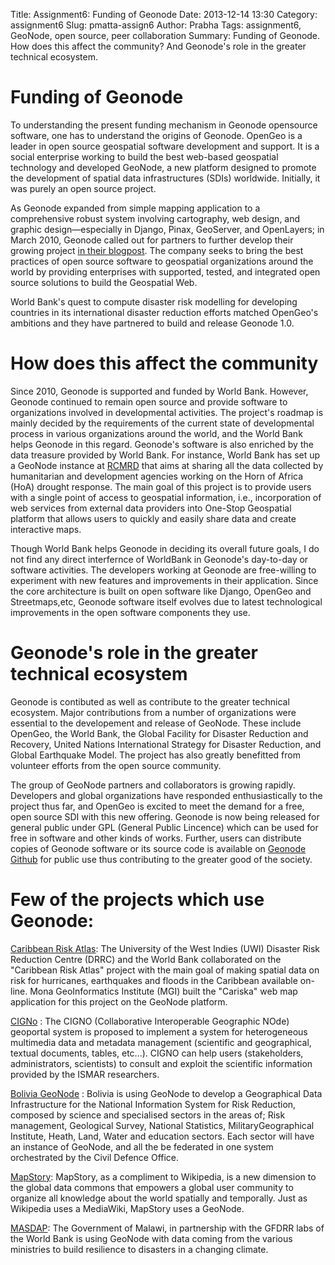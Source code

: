 Title: Assignment6: Funding of Geonode
Date: 2013-12-14 13:30
Category: assignment6
Slug: pmatta-assign6
Author: Prabha
Tags: assignment6, GeoNode, open source, peer collaboration
Summary:  Funding of Geonode. How does this affect the community? And Geonode's role in the greater technical ecosystem.

# Funding of Geonode 
To understanding the present funding mechanism in Geonode opensource software, one has to understand the origins of Geonode. OpenGeo is a leader in open source geospatial software development and support. It is a social enterprise working to build the best web-based geospatial technology and developed GeoNode, a new platform designed to promote the development of spatial data infrastructures (SDIs) worldwide. Initially, it was purely an open source project. 

As Geonode expanded from simple mapping application to a comprehensive robust system involving cartography, web design, and graphic design—especially in Django, Pinax, GeoServer, and OpenLayers; in March 2010, Geonode called out for partners to further develop their growing project [in their blogpost](http://geonode.org/2010/03/looking-for-partners/index.html). The company seeks to bring the best practices of open source software to geospatial organizations around the world by providing enterprises with supported, tested, and integrated open source solutions to build the Geospatial Web.

World Bank's quest to compute disaster risk modelling for developing countries in its international disaster reduction efforts matched OpenGeo's ambitions and they have partnered to build and release Geonode 1.0. 


# How does this affect the community
Since 2010, Geonode is supported and funded by World Bank. However, Geonode continued to remain open source and provide software to organizations involved in developmental activities. The project's roadmap is mainly decided by the requirements of the current state of developmental process in various organizations around the world, and the World Bank helps Geonode in this regard. Geonode's software is also enriched by the data treasure provided by World Bank. For instance, World Bank has set up a GeoNode instance at [RCMRD](horn.rcmrd.org) that aims at sharing all the data collected by humanitarian and development agencies working on the Horn of Africa (HoA) drought response. The main goal of this project is to provide users with a single point of access to geospatial information, i.e., incorporation of web services from external data providers into One-Stop Geospatial platform that allows users to quickly and easily share data and create interactive maps.

Though World Bank helps Geonode in deciding its overall future goals, I do not find any direct interfernce of WorldBank in Geonode's day-to-day or software activities. The developers working at Geonode are free-willing to experiment with new features and improvements in their application. Since the core architecture is built on open software like Django, OpenGeo and Streetmaps,etc, Geonode software itself evolves due to latest technological improvements in the open software components they use.


# Geonode's role in the greater technical ecosystem
Geonode is contibuted as well as contribute to the greater technical ecosystem. Major contributions from a number of organizations were essential to the developement and release of GeoNode. These include OpenGeo, the World Bank, the Global Facility for Disaster Reduction and Recovery, United Nations International Strategy for Disaster Reduction, and Global Earthquake Model.  The project has also greatly benefitted from volunteer efforts from the open source community. 

The group of GeoNode partners and collaborators is growing rapidly.  Developers and global organizations have responded enthusiastically to the project thus far, and OpenGeo is excited to meet the demand for a free, open source SDI with this new offering. Geonode is now being released for general public  under GPL (General Public Lincence) which can be used for free in software and other kinds of works. Further, users can distribute copies of Geonode software or its source code is available on [Geonode Github](https://github.com/GeoNode/geonode) for public use thus contributing to the greater good of the society.

# Few of the projects which use Geonode:

[Caribbean Risk Atlas](http://cariska.mona.uwi.edu/): The University of the West Indies (UWI) Disaster Risk Reduction Centre (DRRC) and the World Bank collaborated on the "Caribbean Risk Atlas" project with the main goal of making spatial data on risk for hurricanes, earthquakes and floods in the Caribbean available on-line. Mona GeoInformatics Institute (MGI) built the "Cariska" web map application for this project on the GeoNode platform.

[CIGNo](http://cigno.ve.ismar.cnr.it/) : The CIGNO (Collaborative Interoperable Geographic NOde) geoportal system is proposed to implement a system for heterogeneous multimedia data and metadata management (scientific and geographical, textual documents, tables, etc...). CIGNO can help users (stakeholders, administrators, scientists) to consult and exploit the scientific information provided by the ISMAR researchers.

[Bolivia GeoNode](http://geosinager.defensacivil.gob.bo/) : Bolivia is using GeoNode to develop a Geographical Data Infrastructure for the National Information System for Risk Reduction, composed by science and specialised sectors in the areas of; Risk management, Geological Survey, National Statistics, MilitaryGeographical Institute, Heath, Land, Water and education sectors. Each sector will have an instance of GeoNode, and all the be federated in one system orchestrated by the Civil Defence Office.

[MapStory](http://mapstory.org/): MapStory, as a compliment to Wikipedia, is a new dimension to the global data commons that empowers a global user community to organize all knowledge about the world spatially and temporally. Just as Wikipedia uses a MediaWiki, MapStory uses a GeoNode. 

[MASDAP](http://23.22.63.123/): The Government of Malawi, in partnership with the GFDRR labs of the World Bank is using GeoNode with data coming from the various ministries to build resilience to disasters in a changing climate.
